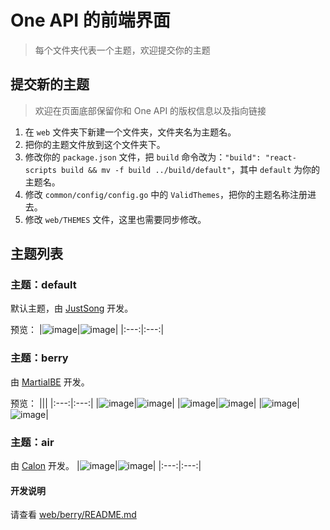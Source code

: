 # One API 的前端界面

> 每个文件夹代表一个主题，欢迎提交你的主题

## 提交新的主题

> 欢迎在页面底部保留你和 One API 的版权信息以及指向链接

1. 在 `web` 文件夹下新建一个文件夹，文件夹名为主题名。
2. 把你的主题文件放到这个文件夹下。
3. 修改你的 `package.json` 文件，把 `build` 命令改为：`"build": "react-scripts build && mv -f build ../build/default"`，其中 `default` 为你的主题名。
4. 修改 `common/config/config.go` 中的 `ValidThemes`，把你的主题名称注册进去。
5. 修改 `web/THEMES` 文件，这里也需要同步修改。

## 主题列表

### 主题：default

默认主题，由 [JustSong](https://github.com/songquanpeng) 开发。

预览：
|![image](https://github.com/songquanpeng/one-api/assets/39998050/ccfbc668-3a7f-4bc1-87da-7eacfd7bf371)|![image](https://github.com/songquanpeng/one-api/assets/39998050/a63ed547-44b9-45db-b43a-ecea07d60840)|
|:---:|:---:|

### 主题：berry

由 [MartialBE](https://github.com/MartialBE) 开发。

预览：
|||
|:---:|:---:|
|![image](https://github.com/songquanpeng/one-api/assets/42402987/36aff5c6-c5ff-4a90-8e3d-33d5cff34cbf)|![image](https://github.com/songquanpeng/one-api/assets/42402987/9ac63b36-5140-4064-8fad-fc9d25821509)|
|![image](https://github.com/songquanpeng/one-api/assets/42402987/fb2b1c64-ef24-4027-9b80-0cd9d945a47f)|![image](https://github.com/songquanpeng/one-api/assets/42402987/b6b649ec-2888-4324-8b2d-d5e11554eed6)|
|![image](https://github.com/songquanpeng/one-api/assets/42402987/6d3b22e0-436b-4e26-8911-bcc993c6a2bd)|![image](https://github.com/songquanpeng/one-api/assets/42402987/eef1e224-7245-44d7-804e-9d1c8fa3f29c)|

### 主题：air
由 [Calon](https://github.com/Calcium-Ion) 开发。
|![image](https://github.com/songquanpeng/songquanpeng.github.io/assets/39998050/1ddb274b-a715-4e81-858b-857d520b6ff4)|![image](https://github.com/songquanpeng/songquanpeng.github.io/assets/39998050/163b0b8e-1f73-49cb-b632-3dcb986b56d5)|
|:---:|:---:|


#### 开发说明

请查看 [web/berry/README.md](https://github.com/songquanpeng/one-api/tree/main/web/berry/README.md)
